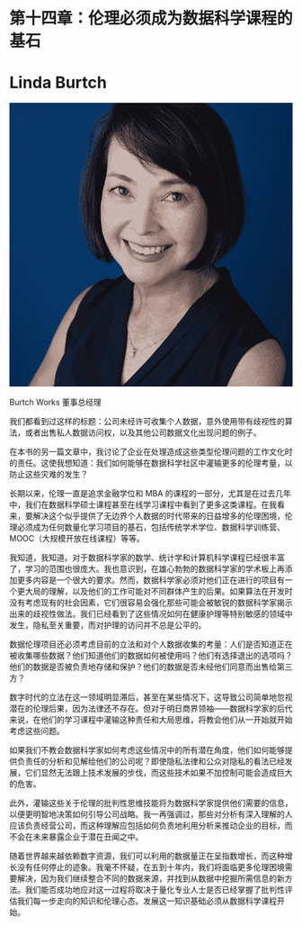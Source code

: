 # 第十四章：伦理必须成为数据科学课程的基石

# Linda Burtch

![](img/Linda_Burtch.png)

Burtch Works 董事总经理

我们都看到过这样的标题：公司未经许可收集个人数据，意外使用带有歧视性的算法，或者出售私人数据访问权，以及其他公司数据文化出现问题的例子。

在本书的另一篇文章中，我讨论了企业在处理造成这些类型伦理问题的工作文化时的责任。这使我想知道：我们如何能够在数据科学社区中灌输更多的伦理考量，以防止这些灾难的发生？

长期以来，伦理一直是追求金融学位和 MBA 的课程的一部分，尤其是在过去几年中，我们在数据科学硕士课程甚至在线学习课程中看到了更多这类课程。在我看来，要解决这个似乎提供了无边界个人数据的时代带来的日益增多的伦理困境，伦理必须成为任何数量化学习项目的基石，包括传统学术学位、数据科学训练营、MOOC（大规模开放在线课程）等等。

我知道，我知道。对于数据科学家的数学、统计学和计算机科学课程已经很丰富了，学习的范围也很庞大。我也意识到，在雄心勃勃的数据科学家的学术板上再添加更多内容是一个很大的要求。然而，数据科学家必须对他们正在进行的项目有一个更大局的理解，以及他们的工作可能对不同群体产生的后果。如果算法在开发时没有考虑现有的社会因素，它们很容易会强化那些可能会被敏锐的数据科学家揭示出来的歧视性做法。我们已经看到了这些情况如何在健康护理等特别敏感的领域中发生，隐私至关重要，而对护理的访问并不总是公平的。

数据伦理项目还必须考虑目前的立法和对个人数据收集的考量：人们是否知道正在被收集哪些数据？他们知道他们的数据如何被使用吗？他们有选择退出的选项吗？他们的数据是否被负责地存储和保护？他们的数据是否未经他们同意而出售给第三方？

数字时代的立法在这一领域明显滞后，甚至在某些情况下，这导致公司简单地忽视潜在的伦理后果，因为法律还不存在。但对于明日商界领袖——数据科学家的后代来说，在他们的学习课程中灌输这种责任和大局思维，将教会他们从一开始就开始考虑这些问题。

如果我们不教会数据科学家如何考虑这些情况中的所有潜在角度，他们如何能够提供负责任的分析和见解给他们的公司呢？即使隐私法律和公众对隐私的看法已经发展，它们显然无法跟上技术发展的步伐，而这些技术如果不加控制可能会造成巨大的危害。

此外，灌输这些关于伦理的批判性思维技能将为数据科学家提供他们需要的信息，以便更明智地决策如何引导公司战略。我一再强调过，那些对分析有深入理解的人应该负责经营公司，而这种理解应包括如何负责地利用分析来推动企业的目标，而不会在未来暴露企业于潜在丑闻之中。

随着世界越来越依赖数字资源，我们可以利用的数据量正在呈指数增长，而这种增长没有任何停止的迹象。我毫不怀疑，在五到十年内，我们将面临更多伦理困境需要解决，因为我们继续整合不同的数据来源，并找到从数据中挖掘所需信息的新方法。我们能否成功地应对这一过程将取决于量化专业人士是否已经掌握了批判性评估我们每一步走向的知识和伦理心态。发展这一知识基础必须从数据科学课程开始。
